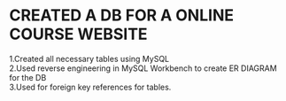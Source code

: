 <h1>CREATED A DB FOR A ONLINE COURSE WEBSITE</h1>

1.Created all necessary tables using MySQL <br>
2.Used reverse engineering in MySQL Workbench to create ER DIAGRAM for the DB <br>
3.Used for foreign key references for tables. <br>
